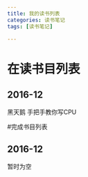 ```yaml
---
title: 我的读书列表
categories: 读书笔记
tags: [读书笔记]

---
```

# 在读书目列表
## 2016-12
黑天鹅
手把手教你写CPU

#完成书目列表
## 2016-12
暂时为空